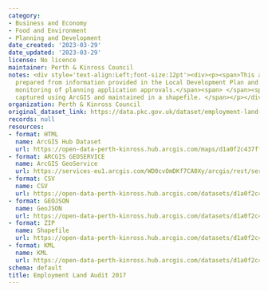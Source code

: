 ```yaml
---
category:
- Business and Economy
- Food and Environment
- Planning and Development
date_created: '2023-03-29'
date_updated: '2023-03-29'
license: No licence
maintainer: Perth & Kinross Council
notes: <div style='text-align:Left;font-size:12pt'><div><p><span>This audit has been
  prepared from information provided in the Local Development Plan and through the
  monitoring of planning application approvals.</span><span> </span><span>Data is
  captured using ArcGIS and maintained in a shapefile. </span></p></div></div>
organization: Perth & Kinross Council
original_dataset_link: https://data.pkc.gov.uk/dataset/employment-land-audit-20171
records: null
resources:
- format: HTML
  name: ArcGIS Hub Dataset
  url: https://open-data-perth-kinross.hub.arcgis.com/maps/d1a0f2c437ff475dbd9092252ddd3cb4_13
- format: ARCGIS GEOSERVICE
  name: ArcGIS GeoService
  url: https://services-eu1.arcgis.com/WD0cvOmDKf7CA0Xy/arcgis/rest/services/Employment_Land_Audit_2017/FeatureServer/13
- format: CSV
  name: CSV
  url: https://open-data-perth-kinross.hub.arcgis.com/datasets/d1a0f2c437ff475dbd9092252ddd3cb4_13.csv?outSR=%7B%22latestWkid%22%3A27700%2C%22wkid%22%3A27700%7D
- format: GEOJSON
  name: GeoJSON
  url: https://open-data-perth-kinross.hub.arcgis.com/datasets/d1a0f2c437ff475dbd9092252ddd3cb4_13.geojson?outSR=%7B%22latestWkid%22%3A27700%2C%22wkid%22%3A27700%7D
- format: ZIP
  name: Shapefile
  url: https://open-data-perth-kinross.hub.arcgis.com/datasets/d1a0f2c437ff475dbd9092252ddd3cb4_13.zip?outSR=%7B%22latestWkid%22%3A27700%2C%22wkid%22%3A27700%7D
- format: KML
  name: KML
  url: https://open-data-perth-kinross.hub.arcgis.com/datasets/d1a0f2c437ff475dbd9092252ddd3cb4_13.kml?outSR=%7B%22latestWkid%22%3A27700%2C%22wkid%22%3A27700%7D
schema: default
title: Employment Land Audit 2017
---
```

